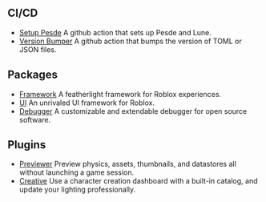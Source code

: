## CI/CD

- [Setup Pesde](https://github.com/lumin-org/setup-pesde) A github action that sets up Pesde and Lune. 
- [Version Bumper](https://github.com/lumin-org/version-bumper) A github action that bumps the version of TOML or JSON files.

## Packages

- [Framework](https://github.com/lumin-org/framework) A featherlight framework for Roblox experiences.
- [UI](https://github.com/lumin-org/ui) An unrivaled UI framework for Roblox. 
- [Debugger](https://github.com/lumin-org/debugger) A customizable and extendable debugger for open source software.

## Plugins

- [Previewer](https://github.com/lumin-org/previewer) Preview physics, assets, thumbnails, and datastores all without launching a game session.
- [Creative](https://github.com/lumin-org/creative) Use a character creation dashboard with a built-in catalog, and update your lighting professionally.
